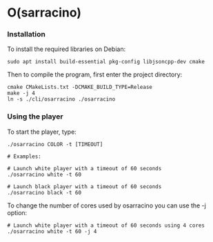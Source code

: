 # O(sarracino)

### Installation

To install the required libraries on Debian:

```
sudo apt install build-essential pkg-config libjsoncpp-dev cmake
```

Then to compile the program, first enter the project directory:

```
cmake CMakeLists.txt -DCMAKE_BUILD_TYPE=Release
make -j 4
ln -s ./cli/osarracino ./osarracino
```

### Using the player

To start the player, type:

```
./osarracino COLOR -t [TIMEOUT]

# Examples:

# Launch white player with a timeout of 60 seconds
./osarracino white -t 60

# Launch black player with a timeout of 60 seconds
./osarracino black -t 60

```

To change the number of cores used by osarracino you can use the -j option:

```
# Launch white player with a timeout of 60 seconds using 4 cores
./osarracino white -t 60 -j 4
```